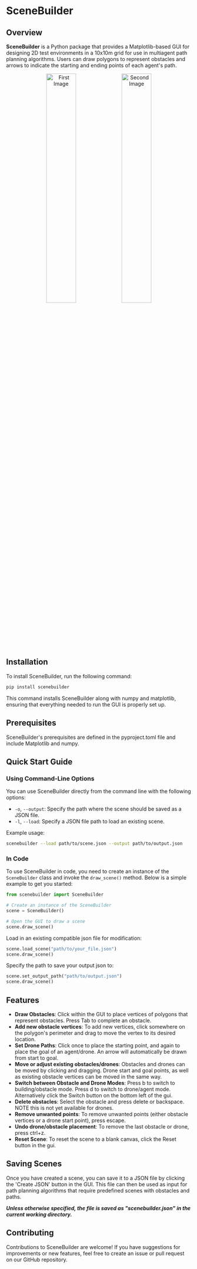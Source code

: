 # SceneBuilder

## Overview

**SceneBuilder** is a Python package that provides a Matplotlib-based GUI for designing 2D test environments in a 10x10m grid for use in multiagent path planning algorithms. Users can draw polygons to represent obstacles and arrows to indicate the starting and ending points of each agent's path.

<!-- ![Scene Example 1](/assets/scene1.png){width=10 height=10} -->
<p align="center">
  <img src="/assets/scene1.png" alt="First Image" width="40%" />
  <img src="/assets/scene2.png" alt="Second Image" width="40%" />
</p>

## Installation

To install SceneBuilder, run the following command:

```bash
pip install scenebuilder
```

This command installs SceneBuilder along with numpy and matplotlib, ensuring that everything needed to run the GUI is properly set up.




## Prerequisites

SceneBuilder's prerequisites are defined in the pyproject.toml file and include Matplotlib and numpy.

## Quick Start Guide

### Using Command-Line Options

You can use SceneBuilder directly from the command line with the following options:

- `-o`, `--output`: Specify the path where the scene should be saved as a JSON file.
- `-l`, `--load`: Specify a JSON file path to load an existing scene.

Example usage:

```bash
scenebuilder --load path/to/scene.json --output path/to/output.json
```

### In Code
To use SceneBuilder in code, you need to create an instance of the `SceneBuilder` class and invoke the `draw_scene()` method. Below is a simple example to get you started:

```python
from scenebuilder import SceneBuilder

# Create an instance of the SceneBuilder
scene = SceneBuilder()

# Open the GUI to draw a scene
scene.draw_scene()
```

Load in an existing compatible json file for modification:

```python
scene.load_scene("path/to/your_file.json")
scene.draw_scene()
```

Specify the path to save your output json to:

```python
scene.set_output_path("path/to/output.json")
scene.draw_scene()
```



## Features

- **Draw Obstacles**: Click within the GUI to place vertices of polygons that represent obstacles. Press Tab to complete an obstacle.
- **Add new obstacle vertices**: To add new vertices, click somewhere on the polygon's perimeter and drag to move the vertex to its desired location.
- **Set Drone Paths**: Click once to place the starting point, and again to place the goal of an agent/drone. An arrow will automatically be drawn from start to goal.
- **Move or adjust existing obstacles/drones**: Obstacles and drones can be moved by clicking and dragging. Drone start and goal points, as well as existing obstacle vertices can be moved in the same way.
- **Switch between Obstacle and Drone Modes**: Press b to switch to building/obstacle mode. Press d to switch to drone/agent mode. Alternatively click the Switch button on the bottom left of the gui.
- **Delete obstacles**: Select the obstacle and press delete or backspace. NOTE this is not yet available for drones.
- **Remove unwanted points**: To remove unwanted points (either obstacle vertices or a drone start point), press escape.
- **Undo drone/obstacle placement**: To remove the last obstacle or drone, press ctrl+z.
- **Reset Scene**: To reset the scene to a blank canvas, click the Reset button in the gui.

## Saving Scenes

Once you have created a scene, you can save it to a JSON file by clicking the 'Create JSON' button in the GUI. This file can then be used as input for path planning algorithms that require predefined scenes with obstacles and paths.

**_Unless otherwise specified, the file is saved as "scenebuilder.json" in the current working directory._**

## Contributing

Contributions to SceneBuilder are welcome! If you have suggestions for improvements or new features, feel free to create an issue or pull request on our GitHub repository.
